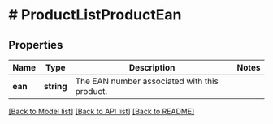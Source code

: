 # # ProductListProductEan

## Properties

Name | Type | Description | Notes
------------ | ------------- | ------------- | -------------
**ean** | **string** | The EAN number associated with this product. |

[[Back to Model list]](../../README.md#models) [[Back to API list]](../../README.md#endpoints) [[Back to README]](../../README.md)
